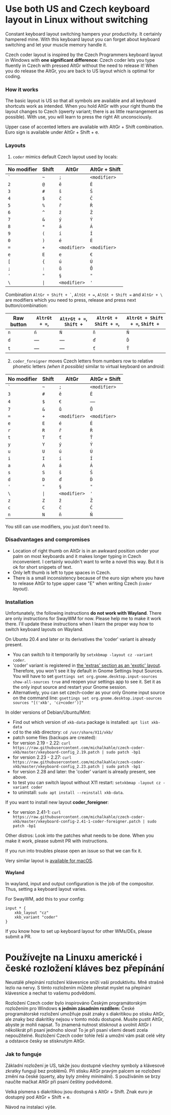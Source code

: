 # Use both US and Czech keyboard layout in Linux without switching
Constant keyboard layout switching hampers your productivity. It certainly hampered mine. With this keyboard layout you can forget about keyboard switching and let your muscle memory handle it.

Czech coder layout is inspired by the Czech Programmers keyboard layout in Windows with **one significant difference:** Czech coder lets you type fluently in Czech with pressed AltGr without the need to release it! When you do release the AltGr, you are back to US layout which is optimal for coding.

### How it works 
The basic layout is US so that all symbols are available and all keyboard shortcuts work as intended. When you hold AltGr with your right thumb the layout changes to Czech (qwerty variant; there is as little rearrangement as possible). With use, you will learn to press the right Alt unconsciously.

Upper case of accented letters are available with AltGr + Shift combination. Euro sign is available under AltGr + Shift + e.

### Layouts

1. `coder` mimics default Czech layout used by locals:

| No modifier | Shift  | AltGr        | AltGr + Shift |
|-------------|--------|--------------|---------------|
| `` ` ``     | `~`    | `;`          | `<modifier>`  |
| `2`         | `@`    | `ě`          | `Ě`           |
| `3`         | `#`    | `š`          | `Š`           |
| `4`         | `$`    | `č`          | `Č`           |
| `5`         | `%`    | `ř`          | `Ř`           |
| `6`         | `^`    | `ž`          | `Ž`           |
| `7`         | `&`    | `ý`          | `Ý`           |
| `8`         | `*`    | `á`          | `Á`           |
| `9`         | `(`    | `í`          | `Í`           |
| `0`         | `)`    | `é`          | `É`           |
| `=`         | `+`    | `<modifier>` | `<modifier>`  |
| `e`         | `E`    | `e`          | `€`           |
| `[`         | `{`    | `ú`          | `Ú`           |
| `;`         | `:`    | `ů`          | `Ů`           |
| `'`         | `"`    | `§`          | `"`           |
| ` \ `       | ` \| ` | `<modifier>` | `'`           |

Combination `` AltGr + Shift + ` ``, `AltGt + =`, `AltGt + Shift =` and `AltGr + \ ` are modifiers which you need to press, release and press next button/combination:

| Raw button | `AltrGt + =`, | `AltrGt + =`, `Shift +` | `AltrGt + Shift + =`, | `AltrGt + Shift + =`, `Shift +` |
|------------|---------------|-------------------------|-----------------------|---------------------------------|
| `n`        | `ń`           | `Ń`                     | `ň`                   | `Ň`                             |
| `d`        | —             | —                       | `ď`                   | `Ď`                             |
| `t`        | —             | —                       | `ť`                   | `Ť`                             |


2. `coder_foreigner` moves Czech letters from numbers row to relative phonetic letters _(when it possible)_ similar to virtual keyboard on android:

| No modifier | Shift  | AltGr        | AltGr + Shift |
|-------------|--------|--------------|---------------|
| `` ` ``     | `~`    | `;`          | `<modifier>`  |
| `3`         | `#`    | `ě`          | `Ě`           |
| `4`         | `$`    | `€`          | —             |
| `7`         | `&`    | `ů`          | `Ů`           |
| `=`         | `+`    | `<modifier>` | `<modifier>`  |
| `e`         | `E`    | `é`          | `É`           |
| `r`         | `R`    | `ř`          | `Ř`           |
| `t`         | `T`    | `ť`          | `Ť`           |
| `y`         | `Y`    | `ý`          | `Ý`           |
| `u`         | `U`    | `ú`          | `Ú`           |
| `i`         | `I`    | `í`          | `Í`           |
| `a`         | `A`    | `á`          | `Á`           |
| `s`         | `S`    | `š`          | `Š`           |
| `d`         | `D`    | `ď`          | `Ď`           |
| `'`         | `"`    | `§`          | `"`           |
| ` \ `       | ` \| ` | `<modifier>` | `'`           |
| `z`         | `Z`    | `ž`          | `Ž`           |
| `c`         | `C`    | `č`          | `Č`           |
| `n`         | `N`    | `ň`          | `Ň`           |

You still can use modifiers, you just don't need to.

### Disadvantages and compromises
- Location of right thumb on AltGr is in an awkward position under your palm on most keyboards and it makes longer typing in Czech inconvenient. I certainly wouldn't want to write a novel this way. But it is ok for short snippets of text. 
- Only left thumb is left to type spaces in Czech.
- There is a small inconsistency because of the euro sign where you have to release AltGr to type upper case "E" when writing Czech _(`coder` layout)_.

### Installation
Unfortunately, the following instructions **do not work with Wayland**. There are only instructions for SwayWM for now. Please help me to make it work there. I'll update these instructions when I learn the proper way how to switch keyboard layouts on Wayland.

On Ubuntu 20.4 and later or its derivatives the 'coder' variant is already present. 
- You can switch to it temporarily by `setxkbmap -layout cz -variant coder`.
- 'coder' variant is registered in [the 'extras' section as an 'exotic' layout](https://www.freedesktop.org/wiki/Software/XKeyboardConfig/Rules/#layoutsvariants). Therefore, you won't see it by default in Gnome Settings Input Sources. You will have to set `gsettings set org.gnome.desktop.input-sources show-all-sources true` and reopen your settings app to see it. Set it as the only input source and restart your Gnome session.
- Alternatively, you can set czech-coder as your only Gnome input source on the command line: `gsettings set org.gnome.desktop.input-sources sources "[('xkb', 'cz+coder')]"`

In older versions of Debian/Ubuntu/Mint:
- Find out which version of `xkb-data` package is installed: `apt list xkb-data`
- cd to the xkb directory: `cd /usr/share/X11/xkb/`
- patch some files (backups are created):
- for version 2.19 - 2.22: `curl https://raw.githubusercontent.com/michalkahle/czech-coder-xkb/master/xkeyboard-config_2.19.patch | sudo patch -bp1`
- for version 2.23 - 2.27: `curl https://raw.githubusercontent.com/michalkahle/czech-coder-xkb/master/xkeyboard-config_2.23.patch | sudo patch -bp1`
- for version 2.28 and later: the 'coder' variant is already present, see above.
- to test you can switch layout without X11 restart: `setxkbmap -layout cz -variant coder`
- to uninstall: `sudo apt install --reinstall xkb-data`.

If you want to install new layout **coder_foreigner**:
- for version 2.41-1: `curl https://raw.githubusercontent.com/michalkahle/czech-coder-xkb/master/xkeyboard-config-2.41-1-coder-foreigner.patch | sudo patch -bp1`

Other distros:
Look into the patches what needs to be done. When you make it work, please submit PR with instructions.

If you run into troubles please open an issue so that we can fix it.

Very similar layout is [available for macOS](http://blog.destil.cz/2012/10/ceska-programatorska-klavesnice-pro-mac.html).

#### Wayland

In wayland, input and output configuration is the job of the compositor. Thus, setting a keyboard layout varies. 

For SwayWM, add this to your config:
```
input * {
    xkb_layout "cz"
    xkb_variant "coder"
}
```

If you know how to set up keyboard layout for other WMs/DEs, please submit a PR.

# Používejte na Linuxu americké i české rozložení kláves bez přepínání
Neustálé přepínání rozložení klávesnice sníží vaši produktivitu. Mně strašně lezlo na nervy. S tímto rozložením můžete přestat myslet na přepínání klávesnice a nechat to vašemu podvědomí.

Rozložení Czech coder bylo inspirováno Českým programátorským rozložením pro Windows **s jedním zásadním rozdílem:** České programátorské rozložení umožňuje psát znaky s diakritikou po stisku AltGr, ale znaky bez diakritiky nejsou v tomto módu dostupné. Musíte pustit AltGr, abyste je mohli napsat. To znamená nutnost stisknout a uvolnit AltGr i několikrát při psaní jednoho slova! To je při psaní všemi deseti zcela nepoužitelné. Rozložení Czech coder tohle řeší a umožní vám psát celé věty a odstavce česky se stisknutým AltGr.

### Jak to funguje 
Základní rozložení je US, takže jsou dostupné všechny symboly a klávesové zkratky fungují bez problémů. Při stisku AltGr pravým palcem se rozložení změní na české (querty, aby byly změny minimální). S používáním se brzy naučíte mačkat AltGr při psaní češtiny podvědomě.

Velká písmena s diakritikou jsou dostupná s AltGr + Shift. Znak euro je dostupný pod AltGr + Shift + e.

Návod na instalaci výše.

